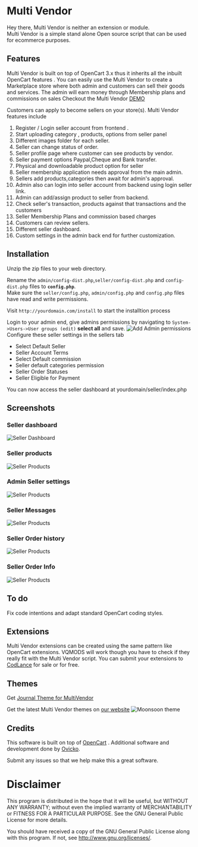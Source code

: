 # Multi Vendor 

Hey there, Multi Vendor is neither an extension or module.  
Multi Vendor is a simple stand alone Open source script that can be used for ecommerce purposes.
## Features
Multi Vendor is built on top of OpenCart 3.x thus it inherits all the inbuilt  OpenCart features .
You can easily use the Multi Vendor to create a Marketplace store where both admin and customers can sell their goods and services.
The admin will earn money through Membership plans and commissions on sales
Checkout the Multi Vendor [DEMO](http://demo.codlance.com)

Customers can apply to become sellers on your store(s).
Multi Vendor features include

1. Register / Login seller account from frontend .
2. Start uploading category , products, options from seller panel
3. Different images folder for each seller.
4. Seller can change status of order.
6. Seller profile page where customer can see products by vendor.
7. Seller payment options Paypal,Cheque and Bank transfer.
8. Physical and downloadable product option for seller
9. Seller membership application needs approval from the main admin.
10. Sellers add products,categories then await for admin's  approval.
11. Admin also can login into seller account from backend using login seller link.
12. Admin can add/assign product to seller from backend.
13. Check seller's transaction, products against that transactions and the customers
14. Seller  Membership Plans and commission based charges
15. Customers can review sellers.
16. Different seller dashboard.
27. Custom settings in the admin back end for further customization.


## Installation
Unzip the zip files to your web directory.  

Rename the `admin/config-dist.php`,`seller/config-dist.php` and `config-dist.php` files to **`config.php`**.  
Make sure the `seller/config.php`, `admin/config.php` and `config.php` files have read and write permissions.  

Visit `http://yourdomain.com/install` to start the installtion process

Login to your admin end, give admins permissions by navigating to `System->Users->User groups (edit)` **select all** and save. 
![Add Admin permissions](select_all_user_permissions.png)   
Configure these seller settings in the sellers tab
- Select Default Seller  
- Seller Account Terms   
- Select Default commission  
- Seller default categories permission  
- Seller Order Statuses  
- Seller Eligible for Payment

You can now access the seller dashboard at yourdomain/seller/index.php  
  
##  Screenshots 
###  Seller  dashboard  
![Seller Dashboard](screenshots/SellerDashboard.png)
###  Seller  products  
![Seller Products](screenshots/seler%20Products.png)
###  Admin Seller settings  
![Seller Products](screenshots/adminSettings.png)
###  Seller Messages
![Seller Products](screenshots/SELLERMessages.png)
###  Seller  Order history  
![Seller Products](screenshots/SELLER_ORDER_HISTORY.png)
###  Seller  Order  Info 
![Seller Products](screenshots/ORDER_INFO.png)
## To do
Fix code intentions and adapt standard OpenCart coding styles.
## Extensions
Multi Vendor extensions can be created using the same pattern like OpenCart extensions.
VQMODS will work though you have to check if they really fit with the Multi Vendor script.
You can submit your extensions to [CodLance](https://codlance.com) for sale or for free.
## Themes
Get  [Journal Theme for MultiVendor](https://yiirestful.ovicko.com/journal-theme-for-multivendor-is-finally-here/)  
  
Get the latest Multi Vendor themes on [our website](https://codlance.com)
![Moonsoon theme](multivendor_moonsoon_preview.png)
## Credits
This software is built on top of [OpenCart](http://opencart.com) .
Additional software and development done by [Ovicko](https://ovicko.com).

Submit any issues so that we help make this a great software.
# Disclaimer
This program is distributed in the hope that it will be useful,
but WITHOUT ANY WARRANTY; without even the implied warranty of
MERCHANTABILITY or FITNESS FOR A PARTICULAR PURPOSE. See the
GNU General Public License for more details.

You should have received a copy of the GNU General Public License
 along with this program. If not, see <http://www.gnu.org/licenses/>.
